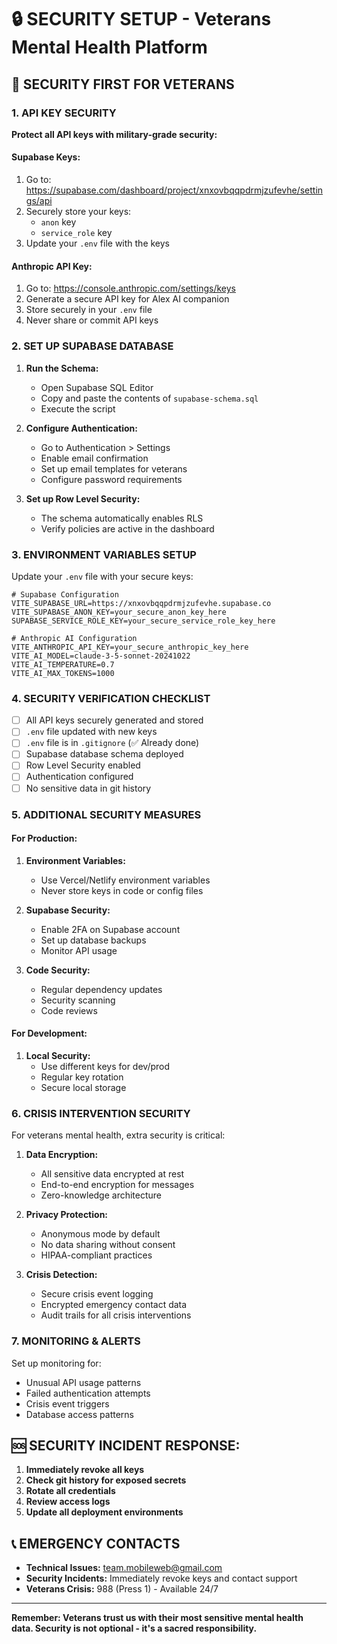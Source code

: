 # 🔒 SECURITY SETUP - Veterans Mental Health Platform

## 🚨 SECURITY FIRST FOR VETERANS

### 1. **API KEY SECURITY**

**Protect all API keys with military-grade security:**

#### Supabase Keys:
1. Go to: https://supabase.com/dashboard/project/xnxovbqqpdrmjzufevhe/settings/api
2. Securely store your keys:
   - `anon` key
   - `service_role` key
3. Update your `.env` file with the keys

#### Anthropic API Key:
1. Go to: https://console.anthropic.com/settings/keys
2. Generate a secure API key for Alex AI companion
3. Store securely in your `.env` file
4. Never share or commit API keys

### 2. **SET UP SUPABASE DATABASE**

1. **Run the Schema:**
   - Open Supabase SQL Editor
   - Copy and paste the contents of `supabase-schema.sql`
   - Execute the script

2. **Configure Authentication:**
   - Go to Authentication > Settings
   - Enable email confirmation
   - Set up email templates for veterans
   - Configure password requirements

3. **Set up Row Level Security:**
   - The schema automatically enables RLS
   - Verify policies are active in the dashboard

### 3. **ENVIRONMENT VARIABLES SETUP**

Update your `.env` file with your secure keys:

```env
# Supabase Configuration
VITE_SUPABASE_URL=https://xnxovbqqpdrmjzufevhe.supabase.co
VITE_SUPABASE_ANON_KEY=your_secure_anon_key_here
SUPABASE_SERVICE_ROLE_KEY=your_secure_service_role_key_here

# Anthropic AI Configuration
VITE_ANTHROPIC_API_KEY=your_secure_anthropic_key_here
VITE_AI_MODEL=claude-3-5-sonnet-20241022
VITE_AI_TEMPERATURE=0.7
VITE_AI_MAX_TOKENS=1000
```

### 4. **SECURITY VERIFICATION CHECKLIST**

- [ ] All API keys securely generated and stored
- [ ] `.env` file updated with new keys
- [ ] `.env` file is in `.gitignore` (✅ Already done)
- [ ] Supabase database schema deployed
- [ ] Row Level Security enabled
- [ ] Authentication configured
- [ ] No sensitive data in git history

### 5. **ADDITIONAL SECURITY MEASURES**

#### For Production:
1. **Environment Variables:**
   - Use Vercel/Netlify environment variables
   - Never store keys in code or config files

2. **Supabase Security:**
   - Enable 2FA on Supabase account
   - Set up database backups
   - Monitor API usage

3. **Code Security:**
   - Regular dependency updates
   - Security scanning
   - Code reviews

#### For Development:
1. **Local Security:**
   - Use different keys for dev/prod
   - Regular key rotation
   - Secure local storage

### 6. **CRISIS INTERVENTION SECURITY**

For veterans mental health, extra security is critical:

1. **Data Encryption:**
   - All sensitive data encrypted at rest
   - End-to-end encryption for messages
   - Zero-knowledge architecture

2. **Privacy Protection:**
   - Anonymous mode by default
   - No data sharing without consent
   - HIPAA-compliant practices

3. **Crisis Detection:**
   - Secure crisis event logging
   - Encrypted emergency contact data
   - Audit trails for all crisis interventions

### 7. **MONITORING & ALERTS**

Set up monitoring for:
- Unusual API usage patterns
- Failed authentication attempts
- Crisis event triggers
- Database access patterns

## 🆘 SECURITY INCIDENT RESPONSE:

1. **Immediately revoke all keys**
2. **Check git history for exposed secrets**
3. **Rotate all credentials**
4. **Review access logs**
5. **Update all deployment environments**

## 📞 EMERGENCY CONTACTS

- **Technical Issues:** team.mobileweb@gmail.com
- **Security Incidents:** Immediately revoke keys and contact support
- **Veterans Crisis:** 988 (Press 1) - Available 24/7

---

**Remember: Veterans trust us with their most sensitive mental health data. Security is not optional - it's a sacred responsibility.**

